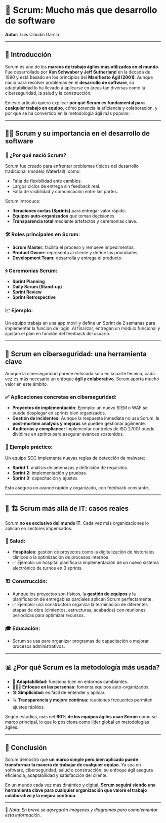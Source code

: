 # 🚀 Scrum: Mucho más que desarrollo de software

**Autor:** Luis Claudio García

---

## 📝 Introducción

Scrum es uno de los **marcos de trabajo ágiles más utilizados en el mundo**. Fue desarrollado por **Ken Schwaber y Jeff Sutherland** en la década de 1990 y está basado en los principios del **Manifiesto Ágil (2001)**. Aunque nació para resolver problemas en el **desarrollo de software**, su adaptabilidad lo ha llevado a aplicarse en áreas tan diversas como la ciberseguridad, la salud y la construcción.

En este artículo quiero explicar **por qué Scrum es fundamental para cualquier trabajo en equipo**, cómo potencia la eficiencia y colaboración, y por qué se ha convertido en la metodología ágil más popular.

---

## 👨‍💻 Scrum y su importancia en el desarrollo de software

### 🔑 ¿Por qué nació Scrum?

Scrum fue creado para enfrentar problemas típicos del desarrollo tradicional (modelo Waterfall), como:
- Falta de flexibilidad ante cambios.
- Largos ciclos de entrega sin feedback real.
- Falta de visibilidad y comunicación entre las partes.

Scrum introduce:
- **Iteraciones cortas (Sprints)** para entregar valor rápido.
- **Equipos auto-organizados** que toman decisiones.
- **Transparencia total** mediante artefactos y ceremonias clave.

### 🛠️ Roles principales en Scrum:
- **Scrum Master:** facilita el proceso y remueve impedimentos.
- **Product Owner:** representa al cliente y define las prioridades.
- **Development Team:** desarrolla y entrega el producto.

### 🌀 Ceremonias Scrum:
- **Sprint Planning**
- **Daily Scrum (Stand-up)**
- **Sprint Review**
- **Sprint Retrospective**

### 📈 Ejemplo:
Un equipo trabaja en una app móvil y define un Sprint de 2 semanas para implementar la función de login. Al finalizar, entregan un módulo funcional y ajustan el plan en función del feedback del usuario.

---

## 🔐 Scrum en ciberseguridad: una herramienta clave

Aunque la ciberseguridad parece enfocada solo en la parte técnica, cada vez es más necesario un enfoque **ágil y colaborativo**. Scrum aporta mucho valor en este ámbito.

### ✅ Aplicaciones concretas en ciberseguridad:
- **Proyectos de implementación:** Ejemplo: un nuevo SIEM o WAF se puede desplegar en sprints bien organizados.
- **Gestión de incidentes:** Aunque la respuesta inmediata no usa Scrum, la **post-mortem analysis y mejoras** se pueden gestionar ágilmente.
- **Auditorías y compliance:** Implementar controles de ISO 27001 puede dividirse en sprints para asegurar avances sostenidos.

### 🔄 Ejemplo práctico:
Un equipo SOC implementa nuevas reglas de detección de malware:
- **Sprint 1:** análisis de amenazas y definición de requisitos.
- **Sprint 2:** implementación y pruebas.
- **Sprint 3:** capacitación y ajustes.

Esto asegura un avance rápido y organizado, con feedback constante.

---

## 🏥 🏗️ Scrum más allá de IT: casos reales

Scrum **no es exclusivo del mundo IT**. Cada vez más organizaciones lo aplican en sectores impensados:

### 🏥 Salud:
- **Hospitales:** gestión de proyectos como la digitalización de historiales clínicos o la optimización de procesos internos.
- ✅ Ejemplo: un hospital planifica la implementación de un nuevo sistema electrónico de turnos en 3 sprints.

### 🏗️ Construcción:
- Aunque los proyectos son físicos, la **gestión de equipos** y la planificación de entregables parciales aplican Scrum perfectamente.
- ✅ Ejemplo: una constructora organiza la terminación de diferentes etapas de obra (cimientos, estructuras, acabados) con reuniones periódicas para optimizar recursos.

### 🎓 Educación:
- Scrum se usa para organizar programas de capacitación o mejorar procesos administrativos.

---

## 📊 ¿Por qué Scrum es la metodología más usada?

- 🔄 **Adaptabilidad:** funciona bien en entornos cambiantes.
- 🧑‍🤝‍🧑 **Enfoque en las personas:** fomenta equipos auto-organizados.
- 🛠️ **Simplicidad:** es fácil de entender y aplicar.
- 🔍 **Transparencia y mejora continua:** reuniones frecuentes permiten ajustes rápidos.

Según estudios, más del **60% de los equipos ágiles usan Scrum** como su marco principal, lo que lo posiciona como líder global en metodologías ágiles.

---

## 🏁 Conclusión

Scrum demostró que **un marco simple pero bien aplicado puede transformar la manera de trabajar de cualquier equipo**. Ya sea en software, ciberseguridad, salud o construcción, su enfoque ágil asegura eficiencia, adaptabilidad y satisfacción del cliente.

En un mundo cada vez más dinámico y digital, **Scrum seguirá siendo una herramienta clave para cualquier organización que valore el trabajo colaborativo y la mejora continua.**

---

📸 *Nota: En breve se agregarán imágenes y diagramas para complementar esta información.*
